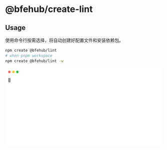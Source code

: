 # @bfehub/create-lint

## Usage

使用命令行按需选择，将自动创建好配置文件和安装依赖包。

```sh
npm create @bfehub/lint
# when pnpm workspace
npm create @bfehub/lint -w
```

<img src="https://raw.githubusercontent.com/bfehub/lint/master/docs/play.svg" />
